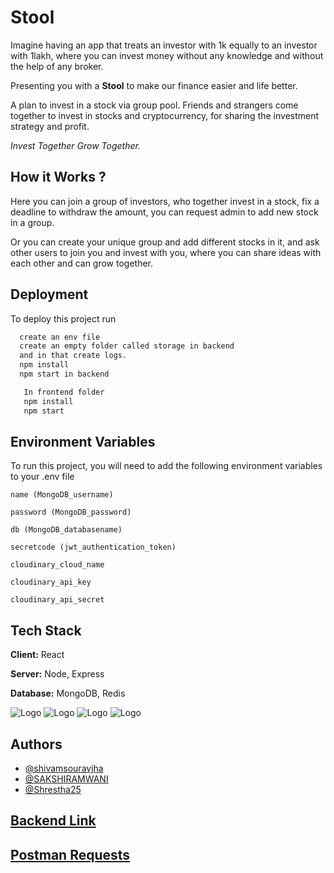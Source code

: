 
# Stool
 Imagine having an app that treats an investor with 1k 
equally to an investor with 1lakh, where you can 
invest money without any knowledge and without 
the help of any broker.

Presenting you with a  **Stool** to make 
our finance easier and life better.

A plan to invest in a stock via group pool. Friends and strangers come
together to invest in stocks and cryptocurrency, for 
sharing the investment strategy and profit. 

*Invest Together Grow Together.*




## How it Works ?

Here you can join a group of investors, who together invest
in a stock, fix a deadline to withdraw the amount, you can 
request admin to add new stock in a group.

Or you can create your unique group and  add different stocks in
it, and ask other users to join you and invest with you, where
you can share ideas with each other and can grow together.

  
## Deployment

To deploy this project run

```bash
  create an env file
  create an empty folder called storage in backend
  and in that create logs.
  npm install
  npm start in backend
```
```bash
   In frontend folder
   npm install
   npm start
```
  
## Environment Variables

To run this project, you will need to add the following environment variables to your .env file

`name (MongoDB_username)`

`password (MongoDB_password)`

`db (MongoDB_databasename)`

`secretcode (jwt_authentication_token)`

`cloudinary_cloud_name`

`cloudinary_api_key`

`cloudinary_api_secret`


## Tech Stack

**Client:** React

**Server:** Node, Express

**Database:** MongoDB, Redis

  
![Logo](https://miro.medium.com/max/2000/1*EVqCcmCPgpNKxU1wzcTHgw.png)
![Logo](https://miro.medium.com/max/1400/0*iqBTxMY36028Eayz.jpg)
![Logo](https://techcrunch.com/wp-content/uploads/2019/06/MongoDB_Logo_FullColorBlack_RGB.png)
![Logo](https://upload.wikimedia.org/wikipedia/en/thumb/6/6b/Redis_Logo.svg/1200px-Redis_Logo.svg.png)
    
## Authors

- [@shivamsouravjha](https://github.com/shivamsouravjha)
- [@SAKSHIRAMWANI](https://github.com/SAKSHIRAMWANI)
- [@Shrestha25](https://github.com/Shrestha25)
  
  
  
## [Backend Link](https://stool-back.herokuapp.com/)

## [Postman Requests](https://www.getpostman.com/collections/a6cc1f044a023f89a5d8)
